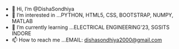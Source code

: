 - 👋 Hi, I’m @DishaSondhiya
- 👀 I’m interested in ...PYTHON, HTML5, CSS, BOOTSTRAP, NUMPY, MATLAB
- 🌱 I’m currently learning ...ELECTRICAL ENGINEERING'23, SGSITS INDORE
- 📫 How to reach me ...EMAIL: dishasondhiya2000@gmail.com

<!---
DishaSondhiya/DishaSondhiya is a ✨ special ✨ repository because its `README.md` (this file) appears on your GitHub profile.
You can click the Preview link to take a look at your changes.
--->
